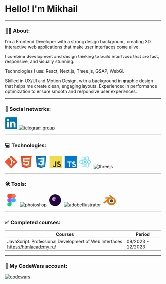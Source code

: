 # Hello! I'm Mikhail

---

### 👨‍💻 About:

I’m a Frontend Developer with a strong design background, creating 3D interactive web applications that make user interfaces come alive.

I combine development and design thinking to build interfaces that are fast, responsive, and visually stunning.

Technologies I use:
React, Next.js, Three.js, GSAP, WebGL

Skilled in UX/UI and Motion Design, with a background in graphic design that helps me create clean, engaging layouts. Experienced in performance optimization to ensure smooth and responsive user experiences.

---

### 🤝 Social networks:

  <div id="badges">
    <a href="https://www.linkedin.com/in/li-mikhail/" target="_blank">
      <img src="https://github.com/devicons/devicon/blob/master/icons/linkedin/linkedin-original.svg" width="40" height="40" alt="linkedin" />
    </a>
    <a href="https://t.me/intelligibillius" target="_blank">
      <img src="https://cdn-icons-png.flaticon.com/512/2111/2111646.png" width="40" height="40" alt="telegram group" />
    </a>
  </div>

---

### 💻 Technologies:

<div>
  <img src="https://github.com/devicons/devicon/blob/master/icons/git/git-original.svg" title="git" alt="git" width="40" height="40"/>&nbsp
  <img src="https://github.com/devicons/devicon/blob/master/icons/html5/html5-original.svg" title="html5" alt="html5" width="40" height="40"/>&nbsp
  <img src="https://github.com/devicons/devicon/blob/master/icons/css3/css3-original.svg" title="css" alt="css" width="40" height="40"/>&nbsp
  <img src="https://github.com/devicons/devicon/blob/master/icons/javascript/javascript-original.svg" title="javascript" alt="javascript" width="40" height="40"/>&nbsp
  <img src="https://github.com/devicons/devicon/blob/master/icons/typescript/typescript-original.svg" title="typescript" alt="typescript" width="40" height="40"/>&nbsp
  <img src="https://github.com/devicons/devicon/blob/master/icons/react/react-original.svg" title="reactjs" alt="reactjs" width="40" height="40"/>&nbsp
  <img src="https://canada1.discourse-cdn.com/flex035/uploads/threejs/original/2X/b/be2f75f72751c11cbe1593c69a99a52900bf12cb.svg" title="threejs" alt="threejs" width="40" height="40"/>&nbsp
</div>

---

### 🛠 Tools:

<div>
  <img src="https://github.com/devicons/devicon/blob/master/icons/figma/figma-original.svg" title="figma" alt="figma" width="40" height="40"/>&nbsp;
  <img src="https://upload.wikimedia.org/wikipedia/commons/2/20/Photoshop_CC_icon.png" title="photoshop" alt="photoshop" width="40" height="40"/>&nbsp;
  <img src="https://github.com/devicons/devicon/blob/master/icons/aftereffects/aftereffects-original.svg" title="AfterEffects" alt="AfterEffects" width="40" height="40"/>&nbsp;
  <img src="https://upload.wikimedia.org/wikipedia/commons/6/66/Illustrator_CC_icon.png" title="adobeIllustrator" alt="adobeIllustrator" width="40" height="40"/>&nbsp;
  <img src="https://github.com/devicons/devicon/blob/master/icons/blender/blender-original.svg" title="blender" alt="blender" width="40" height="40"/>&nbsp;
</div>

---

### ✅ Сompleted courses:

| Courses                                                                        | Period            |
|--------------------------------------------------------------------------------|-------------------|
| JavaScript. Professional Development of Web Interfaces https://htmlacademy.ru/ | 09/2023 - 12/2023 |

---

### 🧨 My CodeWars account:

[![codewars](https://www.codewars.com/users/li-mikhail/badges/large)](https://www.codewars.com/users/li-mikhail)   
